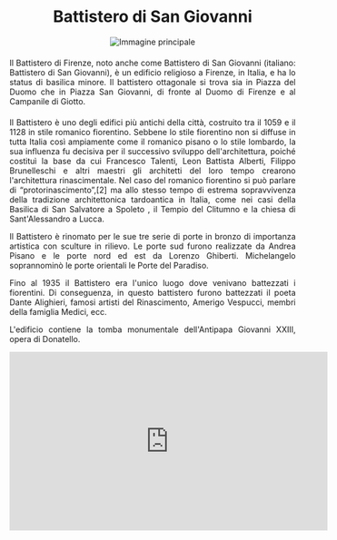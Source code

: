 <!-- Use the following commented lines to include monument coordinates and attributes (leave empty lines if the monument has no additional info)
43.773231606844895 11.255103666155096
Historical Building, Religious Monument
city center, accessible, guided tours
Il battistero di Firenze
 -->

<h1 align="center">Battistero di San Giovanni</h1>

<center>
  <img src="https://upload.wikimedia.org/wikipedia/commons/thumb/d/db/Battistero_Firenze_2019.jpg/2560px-Battistero_Firenze_2019.jpg" alt="Immagine principale">
</center>


<p align="justify" style="margin-top:20px;margin-bottom:20px;">
Il Battistero di Firenze, noto anche come Battistero di San Giovanni (italiano: Battistero di San Giovanni), è un edificio religioso a Firenze, in Italia, e ha lo status di basilica minore. Il battistero ottagonale si trova sia in Piazza del Duomo che in Piazza San Giovanni, di fronte al Duomo di Firenze e al Campanile di Giotto.</p>
<p align="justify">
Il Battistero è uno degli edifici più antichi della città, costruito tra il 1059 e il 1128 in stile romanico fiorentino. Sebbene lo stile fiorentino non si diffuse in tutta Italia così ampiamente come il romanico pisano o lo stile lombardo, la sua influenza fu decisiva per il successivo sviluppo dell'architettura, poiché costituì la base da cui Francesco Talenti, Leon Battista Alberti, Filippo Brunelleschi e altri maestri gli architetti del loro tempo crearono l'architettura rinascimentale. Nel caso del romanico fiorentino si può parlare di “protorinascimento”,[2] ma allo stesso tempo di estrema sopravvivenza della tradizione architettonica tardoantica in Italia, come nei casi della Basilica di San Salvatore a Spoleto , il Tempio del Clitumno e la chiesa di Sant'Alessandro a Lucca.</p>
<p align="justify">
Il Battistero è rinomato per le sue tre serie di porte in bronzo di importanza artistica con sculture in rilievo. Le porte sud furono realizzate da Andrea Pisano e le porte nord ed est da Lorenzo Ghiberti. Michelangelo soprannominò le porte orientali le Porte del Paradiso.</p>
<p align="justify">
Fino al 1935 il Battistero era l'unico luogo dove venivano battezzati i fiorentini. Di conseguenza, in questo battistero furono battezzati il poeta Dante Alighieri, famosi artisti del Rinascimento, Amerigo Vespucci, membri della famiglia Medici, ecc.</p>
<p align="justify">
L'edificio contiene la tomba monumentale dell'Antipapa Giovanni XXIII, opera di Donatello.</p>

<center>

<iframe width="560" height="315" src="https://www.youtube.com/embed/G5IwiiNeYMA?si=6d0isDJGXOtfCdYH" title="YouTube video player" frameborder="0" allow="accelerometer; autoplay; clipboard-write; encrypted-media; gyroscope; picture-in-picture; web-share" allowfullscreen></iframe>
</br>

<!--
<audio style="margin-top:20px;margin-bottom:20px;max-width:100%;" src="https://dl.dropboxusercontent.com/s/ujmvjjwy7s4iode/audio.mp3" controls>
Your browser does not support the audio tag.
</audio>
-->

</center>

<img src="https://solaris.micc.unifi.it/pixel.png?1" height=1 width=1>
